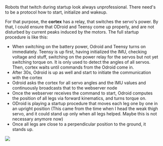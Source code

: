 Robots that twitch during startup look always unprofessional. There need's to be a protocol how to start, initialize and wakeup.

For that purpose, the **cortex** has a relay, that switches the servo's power. By that, I could ensure that ODroid and Teensy come up properly, and are not disturbed by current peaks induced by the motors. The full startup procedure is like this:

* When switching on the battery power, Odroid and Teensy turns on immediately. Teensy is up first, having initialized the IMU, checking voltage and stuff, switching on the power relay for the servos but not yet switching torque on. It is only used to detect the angles of all servos. Then, cortex waits until commands from the Odroid come in.
* After 30s, Odroid is up as well and start to initiate the communication with the cortex 
* Odroid asks the cortex for all servo angles and the IMU values and continuously broadcasts that to the webserver node
* Once the webserver receives the command to start, Odroid computes the position of all legs via forward kinematics, and turns torque on.
* ODroid is playing a startup procedure that moves each leg one by one in an upright position (This came from the time when I head the weak thigh servo, and it could stand up only when all legs helped. Maybe this is not necessary anymore now) 
* Once all legs are close to a perpendicular position to the ground, it stands up.

<img src="../videos/standup-procedure.gif"/>




